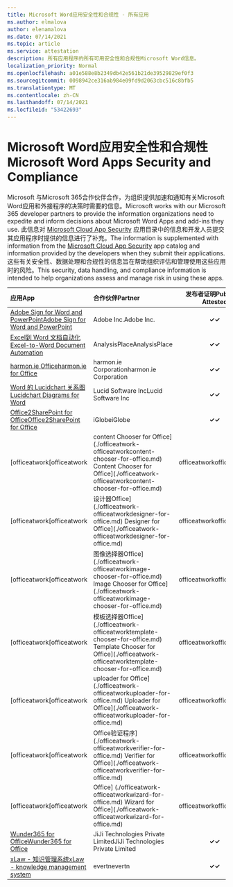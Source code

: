```yaml
---
title: Microsoft Word应用安全性和合规性 - 所有应用
ms.author: elmalova
author: elenamalova
ms.date: 07/14/2021
ms.topic: article
ms.service: attestation
description: 所有应用程序的所有可用安全性和合规性Microsoft Word信息。
localization_priority: Normal
ms.openlocfilehash: a01e588e8b2349db42e561b21de39529829ef0f3
ms.sourcegitcommit: 0098942ce316ab984e09fd9d2063cbc516c8bfb5
ms.translationtype: MT
ms.contentlocale: zh-CN
ms.lasthandoff: 07/14/2021
ms.locfileid: "53422693"
---
```

# <a name="microsoft-word-apps-security-and-compliance"></a><span data-ttu-id="e8eea-103">Microsoft Word应用安全性和合规性</span><span class="sxs-lookup"><span data-stu-id="e8eea-103">Microsoft Word Apps Security and Compliance</span></span>

<span data-ttu-id="e8eea-104">Microsoft 与Microsoft 365合作伙伴合作，为组织提供加速和通知有关Microsoft Word应用和外接程序的决策时需要的信息。</span><span class="sxs-lookup"><span data-stu-id="e8eea-104">Microsoft works with our Microsoft 365 developer partners to provide the information organizations need to expedite and inform decisions about Microsoft Word Apps and add-ins they use.</span></span> <span data-ttu-id="e8eea-105">此信息对 [Microsoft Cloud App Security](https://www.microsoft.com/en-us/enterprise-mobility-security/cloud-app-security) 应用目录中的信息和开发人员提交其应用程序时提供的信息进行了补充。</span><span class="sxs-lookup"><span data-stu-id="e8eea-105">The information is supplemented with information from the [Microsoft Cloud App Security](https://www.microsoft.com/en-us/enterprise-mobility-security/cloud-app-security) app catalog and information provided by the developers when they submit their applications.</span></span> <span data-ttu-id="e8eea-106">这些有关安全性、数据处理和合规性的信息旨在帮助组织评估和管理使用这些应用时的风险。</span><span class="sxs-lookup"><span data-stu-id="e8eea-106">This security, data handling, and compliance information is intended to help organizations assess and manage risk in using these apps.</span></span>

| <span data-ttu-id="e8eea-107">**应用**</span><span class="sxs-lookup"><span data-stu-id="e8eea-107">**App**</span></span> | <span data-ttu-id="e8eea-108">**合作伙伴**</span><span class="sxs-lookup"><span data-stu-id="e8eea-108">**Partner**</span></span> | <span data-ttu-id="e8eea-109">**发布者证明**</span><span class="sxs-lookup"><span data-stu-id="e8eea-109">**Publisher Attested**</span></span> | <span data-ttu-id="e8eea-110">**认证**</span><span class="sxs-lookup"><span data-stu-id="e8eea-110">**Certified**</span></span> |
|:--------|:------------|:----------------------:|:-------------:|
| [<span data-ttu-id="e8eea-111">Adobe Sign for Word and PowerPoint</span><span class="sxs-lookup"><span data-stu-id="e8eea-111">Adobe Sign for Word and PowerPoint</span></span>](./adobe-inc-sign-for-word-and-powerpoint.md) | <span data-ttu-id="e8eea-112">Adobe Inc.</span><span class="sxs-lookup"><span data-stu-id="e8eea-112">Adobe Inc.</span></span> | <span data-ttu-id="e8eea-113">**✓**</span><span class="sxs-lookup"><span data-stu-id="e8eea-113">**✓**</span></span> | <img alt="Certified application badge" src="../media/certified-badge.png" height="25" width="25" /> |
| [<span data-ttu-id="e8eea-114">Excel到 Word 文档自动化</span><span class="sxs-lookup"><span data-stu-id="e8eea-114">Excel-to-Word Document Automation</span></span>](./analysisplace-excel-to-word-document-automation.md) | <span data-ttu-id="e8eea-115">AnalysisPlace</span><span class="sxs-lookup"><span data-stu-id="e8eea-115">AnalysisPlace</span></span> | <span data-ttu-id="e8eea-116">**✓**</span><span class="sxs-lookup"><span data-stu-id="e8eea-116">**✓**</span></span> |  |
| [<span data-ttu-id="e8eea-117">harmon.ie Office</span><span class="sxs-lookup"><span data-stu-id="e8eea-117">harmon.ie for Office</span></span>](./harmonie-corporation-for-office.md) | <span data-ttu-id="e8eea-118">harmon.ie Corporation</span><span class="sxs-lookup"><span data-stu-id="e8eea-118">harmon.ie Corporation</span></span> | <span data-ttu-id="e8eea-119">**✓**</span><span class="sxs-lookup"><span data-stu-id="e8eea-119">**✓**</span></span> |  |
| [<span data-ttu-id="e8eea-120">Word 的 Lucidchart 关系图</span><span class="sxs-lookup"><span data-stu-id="e8eea-120">Lucidchart Diagrams for Word</span></span>](./lucid-software-inc-lucidchart-diagrams-for-word.md) | <span data-ttu-id="e8eea-121">Lucid Software Inc</span><span class="sxs-lookup"><span data-stu-id="e8eea-121">Lucid Software Inc</span></span> | <span data-ttu-id="e8eea-122">**✓**</span><span class="sxs-lookup"><span data-stu-id="e8eea-122">**✓**</span></span> |  |
| [<span data-ttu-id="e8eea-123">Office2SharePoint for Office</span><span class="sxs-lookup"><span data-stu-id="e8eea-123">Office2SharePoint for Office</span></span>](./iglobe-office2sharepoint-for-office.md) | <span data-ttu-id="e8eea-124">iGlobe</span><span class="sxs-lookup"><span data-stu-id="e8eea-124">iGlobe</span></span> | <span data-ttu-id="e8eea-125">**✓**</span><span class="sxs-lookup"><span data-stu-id="e8eea-125">**✓**</span></span> | <img alt="Certified application badge" src="../media/certified-badge.png" height="25" width="25" /> |
| <span data-ttu-id="e8eea-126">[officeatwork</span><span class="sxs-lookup"><span data-stu-id="e8eea-126">[officeatwork</span></span> | <span data-ttu-id="e8eea-127">content Chooser for Office] (./officeatwork-officeatworkcontent-chooser-for-office.md) </span><span class="sxs-lookup"><span data-stu-id="e8eea-127">Content Chooser for Office](./officeatwork-officeatworkcontent-chooser-for-office.md)</span></span> | <span data-ttu-id="e8eea-128">officeatwork</span><span class="sxs-lookup"><span data-stu-id="e8eea-128">officeatwork</span></span> | <span data-ttu-id="e8eea-129">**✓**</span><span class="sxs-lookup"><span data-stu-id="e8eea-129">**✓**</span></span> | <img alt="Certified application badge" src="../media/certified-badge.png" height="25" width="25" /> |
| <span data-ttu-id="e8eea-130">[officeatwork</span><span class="sxs-lookup"><span data-stu-id="e8eea-130">[officeatwork</span></span> | <span data-ttu-id="e8eea-131">设计器Office] (./officeatwork-officeatworkdesigner-for-office.md) </span><span class="sxs-lookup"><span data-stu-id="e8eea-131">Designer for Office](./officeatwork-officeatworkdesigner-for-office.md)</span></span> | <span data-ttu-id="e8eea-132">officeatwork</span><span class="sxs-lookup"><span data-stu-id="e8eea-132">officeatwork</span></span> | <span data-ttu-id="e8eea-133">**✓**</span><span class="sxs-lookup"><span data-stu-id="e8eea-133">**✓**</span></span> | <img alt="Certified application badge" src="../media/certified-badge.png" height="25" width="25" /> |
| <span data-ttu-id="e8eea-134">[officeatwork</span><span class="sxs-lookup"><span data-stu-id="e8eea-134">[officeatwork</span></span> | <span data-ttu-id="e8eea-135">图像选择器Office] (./officeatwork-officeatworkimage-chooser-for-office.md) </span><span class="sxs-lookup"><span data-stu-id="e8eea-135">Image Chooser for Office](./officeatwork-officeatworkimage-chooser-for-office.md)</span></span> | <span data-ttu-id="e8eea-136">officeatwork</span><span class="sxs-lookup"><span data-stu-id="e8eea-136">officeatwork</span></span> | <span data-ttu-id="e8eea-137">**✓**</span><span class="sxs-lookup"><span data-stu-id="e8eea-137">**✓**</span></span> |  |
| <span data-ttu-id="e8eea-138">[officeatwork</span><span class="sxs-lookup"><span data-stu-id="e8eea-138">[officeatwork</span></span> | <span data-ttu-id="e8eea-139">模板选择器Office] (./officeatwork-officeatworktemplate-chooser-for-office.md) </span><span class="sxs-lookup"><span data-stu-id="e8eea-139">Template Chooser for Office](./officeatwork-officeatworktemplate-chooser-for-office.md)</span></span> | <span data-ttu-id="e8eea-140">officeatwork</span><span class="sxs-lookup"><span data-stu-id="e8eea-140">officeatwork</span></span> | <span data-ttu-id="e8eea-141">**✓**</span><span class="sxs-lookup"><span data-stu-id="e8eea-141">**✓**</span></span> | <img alt="Certified application badge" src="../media/certified-badge.png" height="25" width="25" /> |
| <span data-ttu-id="e8eea-142">[officeatwork</span><span class="sxs-lookup"><span data-stu-id="e8eea-142">[officeatwork</span></span> | <span data-ttu-id="e8eea-143">uploader for Office] (./officeatwork-officeatworkuploader-for-office.md) </span><span class="sxs-lookup"><span data-stu-id="e8eea-143">Uploader for Office](./officeatwork-officeatworkuploader-for-office.md)</span></span> | <span data-ttu-id="e8eea-144">officeatwork</span><span class="sxs-lookup"><span data-stu-id="e8eea-144">officeatwork</span></span> | <span data-ttu-id="e8eea-145">**✓**</span><span class="sxs-lookup"><span data-stu-id="e8eea-145">**✓**</span></span> | <img alt="Certified application badge" src="../media/certified-badge.png" height="25" width="25" /> |
| <span data-ttu-id="e8eea-146">[officeatwork</span><span class="sxs-lookup"><span data-stu-id="e8eea-146">[officeatwork</span></span> | <span data-ttu-id="e8eea-147">Office验证程序] (./officeatwork-officeatworkverifier-for-office.md) </span><span class="sxs-lookup"><span data-stu-id="e8eea-147">Verifier for Office](./officeatwork-officeatworkverifier-for-office.md)</span></span> | <span data-ttu-id="e8eea-148">officeatwork</span><span class="sxs-lookup"><span data-stu-id="e8eea-148">officeatwork</span></span> | <span data-ttu-id="e8eea-149">**✓**</span><span class="sxs-lookup"><span data-stu-id="e8eea-149">**✓**</span></span> | <img alt="Certified application badge" src="../media/certified-badge.png" height="25" width="25" /> |
| <span data-ttu-id="e8eea-150">[officeatwork</span><span class="sxs-lookup"><span data-stu-id="e8eea-150">[officeatwork</span></span> | <span data-ttu-id="e8eea-151">Office] (./officeatwork-officeatworkwizard-for-office.md) </span><span class="sxs-lookup"><span data-stu-id="e8eea-151">Wizard for Office](./officeatwork-officeatworkwizard-for-office.md)</span></span> | <span data-ttu-id="e8eea-152">officeatwork</span><span class="sxs-lookup"><span data-stu-id="e8eea-152">officeatwork</span></span> | <span data-ttu-id="e8eea-153">**✓**</span><span class="sxs-lookup"><span data-stu-id="e8eea-153">**✓**</span></span> | <img alt="Certified application badge" src="../media/certified-badge.png" height="25" width="25" /> |
| [<span data-ttu-id="e8eea-154">Wunder365 for Office</span><span class="sxs-lookup"><span data-stu-id="e8eea-154">Wunder365 for Office</span></span>](./jiji-technologies-private-limited-wunder365-for-office.md) | <span data-ttu-id="e8eea-155">JiJi Technologies Private Limited</span><span class="sxs-lookup"><span data-stu-id="e8eea-155">JiJi Technologies Private Limited</span></span> | <span data-ttu-id="e8eea-156">**✓**</span><span class="sxs-lookup"><span data-stu-id="e8eea-156">**✓**</span></span> |  |
| [<span data-ttu-id="e8eea-157">xLaw - 知识管理系统</span><span class="sxs-lookup"><span data-stu-id="e8eea-157">xLaw - knowledge management system</span></span>](./evertn-xlaw-knowledge-management-system.md) | <span data-ttu-id="e8eea-158">evertn</span><span class="sxs-lookup"><span data-stu-id="e8eea-158">evertn</span></span> | <span data-ttu-id="e8eea-159">**✓**</span><span class="sxs-lookup"><span data-stu-id="e8eea-159">**✓**</span></span> |  |
